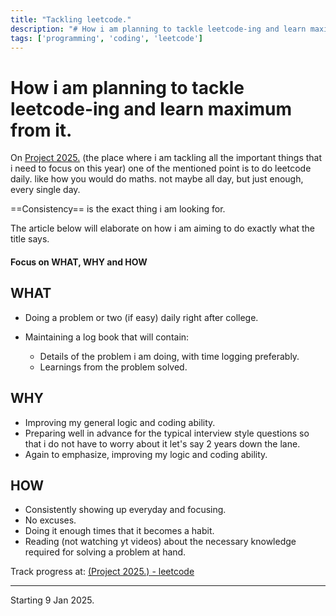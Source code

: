 ```yaml
---
title: "Tackling leetcode."
description: "# How i am planning to tackle leetcode-ing and learn maximum from it."
tags: ['programming', 'coding', 'leetcode']
---
```

# How i am planning to tackle leetcode-ing and learn maximum from it.

On [Project 2025.](https://project2025-alpha.vercel.app/) (the place where i am tackling all the important things that i need to focus on this year) one of the mentioned point is to do leetcode daily. like how you would do maths. not maybe all day, but just enough, every single day.

==Consistency== is the exact thing i am looking for.

The article below will elaborate on how i am aiming to do exactly what the title says.

#### Focus on WHAT, WHY and HOW

## WHAT

- Doing a problem or two (if easy) daily right after college.

- Maintaining a log book that will contain:

  - Details of the problem i am doing, with time logging preferably.
  - Learnings from the problem solved.

## WHY

- Improving my general logic and coding ability.
- Preparing well in advance for the typical interview style questions so that i do not have to worry about it let's say 2 years down the lane.
- Again to emphasize, improving my logic and coding ability.

## HOW

- Consistently showing up everyday and focusing.
- No excuses.
- Doing it enough times that it becomes a habit.
- Reading (not watching yt videos) about the necessary knowledge required for solving a problem at hand.

Track progress at: [(Project 2025.) - leetcode](https://project2025-alpha.vercel.app/leetcode)

---



<footer>Starting 9 Jan 2025.</footer>





